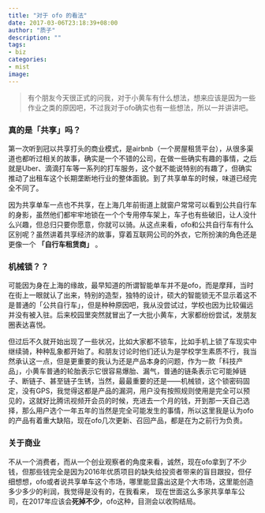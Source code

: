 ```yaml
---
title: "对于 ofo 的看法"
date: 2017-03-06T23:18:39+08:00
author: "质子"
description: ""
tags:
- biz
categories: 
- mist
image: 
---
```


> 有个朋友今天很正式的问我，对于小黄车有什么想法，想来应该是因为一些作业之类的原因吧，不过我对于ofo确实也有一些想法，所以一并讲讲吧。   

### 真的是「共享」吗？ 
第一次听到冠以共享打头的商业模式，是airbnb（一个房屋租赁平台），从很多渠道也都听过相关的故事，确实是一个不错的公司，在做一些确实有趣的事情，之后就是Uber、滴滴打车等一系列的打车服务，这个就不能说特别的有趣了，但确实推动了出租车这个长期垄断地行业的整体面貌。到了共享单车的时候，味道已经完全不同了。 

因为共享单车一点也不共享，在上海几年前街道上就窗户常常可以看到公共自行车的身影，虽然他们都牢牢地锁在一个个专用停车架上，车子也有些破旧，让人没什么兴趣，但总归只要你愿意，你就可以骑。从这点来看，ofo和公共自行车有什么区别呢？虽然讲着共享经济的故事，穿着互联网公司的外衣，它所扮演的角色还是更像一个 **「自行车租赁商」** 。 

### 机械锁？？ 
可能因为身在上海的缘故，最早知道的所谓智能单车并不是ofo，而是摩拜，当时在街上一眼就认了出来，特别的造型，独特的设计，硕大的智能锁无不显示着这不是普通的「公共自行车」，但是种种原因吧，我从没尝试过，学校也因为比较偏远并没有被入驻。后来校园里突然就冒出了一大批小黄车，大家都纷纷尝试，发朋友圈表达喜悦。 

但过后不久就开始出现了一些状况，比如大家都不锁车，比如手机上锁了车现实中继续骑，种种乱象都开始了。和朋友讨论时他们还认为是学校学生素质不行，我当然承认这一点，但是更重要的我认为还是产品本身的问题，作为一款「科技产品」，小黄车普通的轮胎表示它很容易爆胎、漏气，普通的链条表示它可能掉链子、断链子、甚至链子生锈，当然，最最重要的还是——机械锁，这个锁密码固定，没有GPS，我觉得这都是产品的漏洞，用户没有按照规则使用是完全可以预见的，这就好比腾讯视频开会员的时候，充进去一个月的钱，开到那一天自己选择，那么用户选个一年五年的当然是完全可能发生的事情，所以这里我是认为ofo的产品有着重大缺陷，现在ofo几次更新、召回产品，都是在为之前行为负责。 

### 关于商业 
不从一个消费者，而从一个创业观察者的角度来看，诚然，现在ofo拿到了不少钱，但那些钱完全是因为2016年优质项目的缺失给投资者带来的盲目跟投，但仔细想想，ofo或者说共享单车这个市场，哪里能显露出这是个大市场，这里能创造多少多少的利润，我觉得是没有的，在我看来， 现在世面这么多家共享单车公司，在2017年应该会**死掉不少**，ofo这种，目测会以收购结局。 